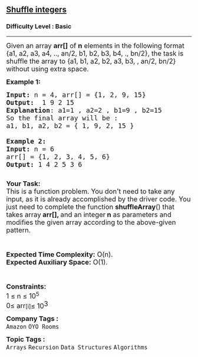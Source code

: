 <h2><a href="https://practice.geeksforgeeks.org/problems/shuffle-integers2401/1?page=4&difficulty[]=-1&category[]=Arrays&sortBy=submissions">Shuffle integers</a></h2><h3>Difficulty Level : Basic</h3><hr><div class="problems_problem_content__Xm_eO"><p><span style="font-size:18px">Given an array <strong>arr[]</strong> of <strong>n</strong> elements in the following format {a1, a2, a3, a4, .., an/2, b1, b2, b3, b4, ., bn/2}, the task is shuffle the array to {a1, b1, a2, b2, a3, b3, , an/2, bn/2} without using extra space.</span></p>

<p><span style="font-size:18px"><strong>Example 1:</strong></span></p>

<pre><span style="font-size:18px"><strong>Input: </strong>n = 4, arr[] = {1, 2, 9, 15}
<strong>Output:</strong>  1 9 2 15
<strong>Explanation</strong>: a1=1 , a2=2 , b1=9 , b2=15
So the final array will be :  
a1, b1, a2, b2 = { 1, 9, 2, 15 }

<strong>Example 2:</strong>
<strong>Input: </strong>n = 6
arr[] = {1, 2, 3, 4, 5, 6}
<strong>Output:</strong> 1 4 2 5 3 6</span></pre>

<p><br>
<span style="font-size:18px"><strong>Your Task:</strong><br>
This is a function problem. You don't need to take any input, as it is already accomplished by the driver code. You just need to complete the function <strong>shuffleArray</strong>() that takes array<strong> arr[], </strong>and an integer<strong> n</strong>&nbsp;as parameters and modifies the given array according to the above-given pattern.</span></p>

<p>&nbsp;</p>

<p><span style="font-size:18px"><strong>Expected Time Complexity:</strong> O(n).<br>
<strong>Expected Auxiliary Space:</strong> O(1).</span></p>

<p>&nbsp;</p>

<p><span style="font-size:18px"><strong>Constraints:</strong><br>
1 ≤ n ≤ 10<sup>5</sup><br>
0≤ arr</span><span style="font-size:15px">[i]</span><span style="font-size:18px">≤ 10</span><sup style="font-size:18px">3</sup></p>
</div><p><span style=font-size:18px><strong>Company Tags : </strong><br><code>Amazon</code>&nbsp;<code>OYO Rooms</code>&nbsp;<br><p><span style=font-size:18px><strong>Topic Tags : </strong><br><code>Arrays</code>&nbsp;<code>Recursion</code>&nbsp;<code>Data Structures</code>&nbsp;<code>Algorithms</code>&nbsp;